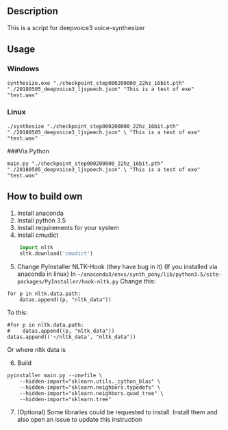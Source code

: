 ## Description
This is a script for deepvoice3 voice-synthesizer

## Usage
### Windows

`synthesize.exe "./checkpoint_step000200000_22hz_16bit.pth" "./20180505_deepvoice3_ljspeech.json" "This is a test of exe" "test.wav"`

### Linux

`./synthesize "./checkpoint_step000200000_22hz_16bit.pth" "./20180505_deepvoice3_ljspeech.json" \ "This is a test of exe" "test.wav"`

###Via Python

`main.py "./checkpoint_step000200000_22hz_16bit.pth" "./20180505_deepvoice3_ljspeech.json" \ "This is a test of exe" "test.wav"`

## How to build own

1. Install anaconda
2. Install python 3.5
3. Install requirements for your system
4. Install cmudict
```python
    import nltk
    nltk.download('cmudict')
```
5. Change PyInstaller NLTK-Hook (they have bug in it)
(If you installed via anaconda in linux)
In `~/anaconda3/envs/synth_pony/lib/python3.5/site-packages/PyInstaller/hook-nltk.py`
Change this:
```
for p in nltk.data.path:
    datas.append((p, "nltk_data"))
```
To this:

```
#for p in nltk.data.path:
#    datas.append((p, "nltk_data"))
datas.append(('~/nltk_data', "nltk_data"))
```
Or where nltk data is

6. Build

```
pyinstaller main.py --onefile \
    --hidden-import="sklearn.utils._cython_blas" \
    --hidden-import="sklearn.neighbors.typedefs" \
    --hidden-import="sklearn.neighbors.quad_tree" \
    --hidden-import="sklearn.tree"
```
    
7. (Optional) Some libraries could be requested to install.
Install them and also open an issue to update this instruction
